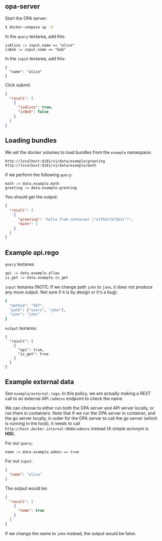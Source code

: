 ## opa-server

Start the OPA server:
```bash
$ docker-compose up -d
```

In the `query` textarea, add this:
```
isAlice := input.name == "alice"
isBob := input.name == "bob"
```

In the `input` textarea, add this:
```
{
  "name": "alice"
}
```

Click submit:
```json
{
  "result": [
    {
      "isAlice": true,
      "isBob": false
    }
  ]
}
```

## Loading bundles

We set the docker volumes to load bundles from the `example` namespace:

```bash
http://localhost:8181/v1/data/example/greeting
http://localhost:8181/v1/data/example/math
```

If we perform the following `query`:
```
math := data.example.math
greeting := data.example.greeting
```
You should get the output:
```json
{
  "result": [
    {
      "greeting": "hello from container \"e7fb3cfe71b1\"!",
      "math": 1
    }
  ]
}
```

## Example api.rego

`query` textarea:
```bash
api := data.example.allow
is_get := data.example.is_get
```

`input` textarea (NOTE: If we change path `john` to `jane`, it does not produce any more output. Not sure if it is by design or it's a bug):
```bash
{
  "method": "GET",
  "path": ["users", "john"],
  "user": "john"
}
```

`output` textarea:
```
{
  "result": [
    {
      "api": true,
      "is_get": true
    }
  ]
}
```

## Example external data

See `example/external.rego`. In this policy, we are actually making a REST call to an external API `/admins` endpoint to check the name.


We can choose to either run both the OPA server and API server locally, or run them in containers. Note that if we run the OPA server in container, and the go server locally, in order for the OPA server to call the go server (which is running in the host), it needs to call `http://host.docker.internal:8080/admins` instead (A simple acronym is **HDI**).

For our `query`:
```
name := data.example.admin == true
```

For out `input`:
```json
{
  "name": "alice"
}
```

The output would be:
```json
{
  "result": [
    {
      "name": true
    }
  ]
}
```

If we change the name to `john` instead, the output would be false.
